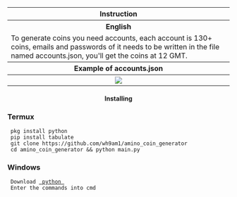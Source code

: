 <body>
	<div>
		<table>
			<tr> <th colspan="2">Instruction</th> </tr>
			<tr>
				<th>English</th>
			</tr>
			<tr>
				<td> To generate coins you need accounts, each account is 130+ coins, emails and passwords of it needs to be written in the file named accounts.json, you'll get the coins at 12 GMT. </td>
			</tr>
			<tr>  <th colspan="2">Example of accounts.json</th> </tr>
			<tr>
				<th colspan="2"> <img src="https://i.ibb.co/vvxjMhL/IMG-20211127-170135.jpg"> </th>
			</tr>
		</table>
	<h4 align="center"> Installing </h4>
	<h3> Termux </h3>
	<div>
		<code> pkg install python </code> </br>
		<code> pip install tabulate </code> </br>
		<code> git clone https://github.com/wh9am1/amino_coin_generator </code> </br>
		<code> cd amino_coin_generator && python main.py </code> </br>
	</div>
	<div>
		<h3> Windows </h3>
		<code> Download <a href="https://www.python.org"> python </a> </code> </br>
		<code> Enter the commands into cmd </code> </br>
	</div>
</body>
